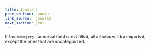 ```yaml
---
title: Joomla 3
prev_section: joomla
link_source:  joomla3
next_section: jrnl
---
```


If the `category` numerical field is not filled, all articles will be imported, except the ones that are 
uncategorized. 
